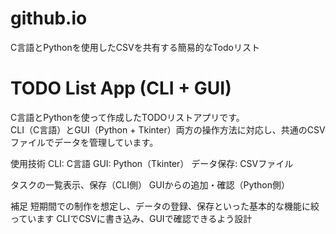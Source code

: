 # github.io
C言語とPythonを使用したCSVを共有する簡易的なTodoリスト

# TODO List App (CLI + GUI)
C言語とPythonを使って作成したTODOリストアプリです。  
CLI（C言語）とGUI（Python + Tkinter）両方の操作方法に対応し、共通のCSVファイルでデータを管理しています。

使用技術
CLI: C言語
GUI: Python（Tkinter）
データ保存: CSVファイル


タスクの一覧表示、保存（CLI側）
GUIからの追加・確認（Python側）

補足
短期間での制作を想定し、データの登録、保存といった基本的な機能に絞っています
CLIでCSVに書き込み、GUIで確認できるよう設計